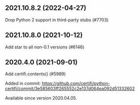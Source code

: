 ## 2021.10.8.2 (2022-04-27)

Drop Python 2 support in third-party stubs (#7703)

## 2021.10.8.0 (2021-10-12)

Add star to all non-0.1 versions (#6146)

## 2020.4.0 (2021-09-01)

Add certifi.contents() (#5989)

Added in commit:
https://github.com/certifi/python-certifi/commit/3e585603ff265552c2e137d064ea092d51332602

Available since version 2020.04.05.

